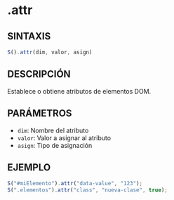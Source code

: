 # .attr

## SINTAXIS
```javascript
S().attr(dim, valor, asign)
```

## DESCRIPCIÓN
Establece o obtiene atributos de elementos DOM.

## PARÁMETROS
- `dim`: Nombre del atributo
- `valor`: Valor a asignar al atributo
- `asign`: Tipo de asignación

## EJEMPLO
```javascript
S("#miElemento").attr("data-value", "123");
S(".elementos").attr("class", "nueva-clase", true);
```